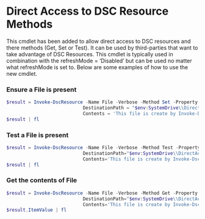 # Direct Access to DSC Resource Methods

This cmdlet has been added to allow direct access to DSC resources and there methods (Get, Set or Test). It can be used by third-parties that want to take advantage of DSC Resources. This cmdlet is typically used in combination with the refreshMode = ‘Disabled’ but can be used no matter what refreshMode is set to. Below are some examples of how to use the new cmdlet.

### Ensure a File is present

```powershell
$result = Invoke-DscResource -Name File -Verbose -Method Set -Property @{
							DestinationPath = "$env:SystemDrive\\DirectAccess.txt";
							Contents = 'This file is create by Invoke-DscResource'}
$result | fl
```

### Test a File is present

```powershell
$result = Invoke-DscResource -Name File -Verbose -Method Test -Property @{
							DestinationPath="$env:SystemDrive\\DirectAccess.txt";
							Contents='This file is create by Invoke-DscResource'} 
$result | fl
```

### Get the contents of File

```powershell
$result = Invoke-DscResource -Name File -Verbose -Method Get -Property @{
							DestinationPath="$env:SystemDrive\\DirectAccess.txt";
							Contents='This file is create by Invoke-DscResource'}
$result.ItemValue | fl
```
